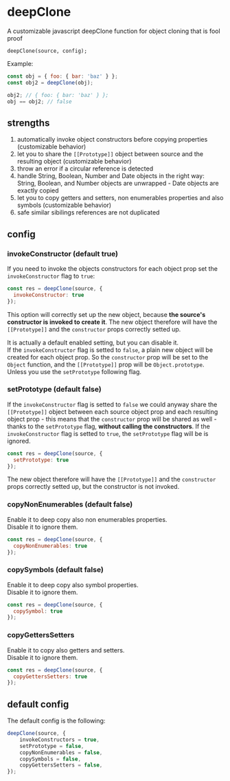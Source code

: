 # deepClone
A customizable javascript deepClone function for object cloning that is fool proof
```
deepClone(source, config);
```

Example:
```js
const obj = { foo: { bar: 'baz' } };
const obj2 = deepClone(obj);

obj2; // { foo: { bar: 'baz' } };
obj == obj2; // false
```

## strengths
1. automatically invoke object constructors before copying properties (customizable behavior)
2. let you to share the `[[Prototype]]` object between source and the resulting object (customizable behavior)
3. throw an error if a circular reference is detected
4. handle String, Boolean, Number and Date objects in the right way:  String, Boolean, and Number objects are unwrapped - Date objects are exactly copied
5. let you to copy getters and setters, non enumerables properties and also symbols (customizable behavior)
6. safe similar sibilings references are not duplicated

## config

### invokeConstructor (default true)
If you need to invoke the objects constructors for each object prop set the `invokeConstructor` flag to `true`:
```js
const res = deepClone(source, {
  invokeConstructor: true
});
```
This option will correctly set up the new object, because __the source's constructor is invoked to create it__. The new object therefore will have the `[[Prototype]]` and the `constructor` props correctly setted up.

It is actually a default enabled setting, but you can disable it.\
If the `invokeConstructor` flag is setted to `false`, a plain new object will be created for each object prop. So the `constructor` prop will be set to the `Object` function, and the `[[Prototype]]` prop will be `Object.prototype`.\
Unless you use the `setPrototype` following flag.

### setPrototype (default false)
If the `invokeConstructor` flag is setted to `false` we could anyway share the `[[Prototype]]` object between each source object prop and each resulting object prop - this means that the `constructor` prop will be shared as well - thanks to the `setPrototype` flag, __without calling the constructors__.
If the `invokeConstructor` flag is setted to `true`, the `setPrototype` flag will be is ignored.

```js
const res = deepClone(source, {
  setPrototype: true
});
```

The new object therefore will have the `[[Prototype]]` and the `constructor` props correctly setted up, but the constructor is not invoked.

### copyNonEnumerables (default false)
Enable it to deep copy also non enumerables properties.\
Disable it to ignore them.
```js
const res = deepClone(source, {
  copyNonEnumerables: true
});
```

### copySymbols (default false)
Enable it to deep copy also symbol properties.\
Disable it to ignore them.
```js
const res = deepClone(source, {
  copySymbol: true
});
```

### copyGettersSetters
Enable it to copy also getters and setters.\
Disable it to ignore them.
```js
const res = deepClone(source, {
  copyGettersSetters: true
});
```

## default config
The default config is the following:
```js
deepClone(source, {
    invokeConstructors = true,
    setPrototype = false,
    copyNonEnumerables = false,
    copySymbols = false,
    copyGettersSetters = false,
});
```
